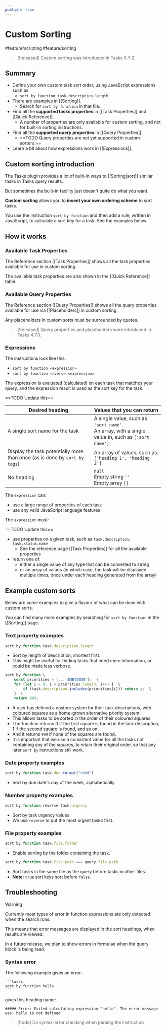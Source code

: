 ```yaml
---
publish: true
---
```


# Custom Sorting

<span class="related-pages">#feature/scripting #feature/sorting</span>

> [!released]
> Custom sorting was introduced in Tasks X.Y.Z.

## Summary

- Define your own custom task sort order, using JavaScript expressions such as:
  - `sort by function task.description.length`
- There are examples in [[Sorting]].
  - Search for `sort by function` in that file.
- Find all the **supported tasks properties** in [[Task Properties]] and [[Quick Reference]].
  - A number of properties are only available for custom sorting, and not for built-in sorting instructions.
- Find all the **supported query properties** in [[Query Properties]].
  - ==TODO Query properties are not yet supported in custom sorters.==
- Learn a bit about how expressions work in [[Expressions]].

## Custom sorting introduction

The Tasks plugin provides a lot of built-in ways to [[Sorting|sort]] similar tasks in Tasks query results.

But sometimes the built-in facility just doesn't quite do what you want.

**Custom sorting** allows you to **invent your own ordering scheme** to sort tasks.

You use the instruction `sort by function` and then add a rule, written in JavaScript, to calculate a sort key for a task. See the examples below.

## How it works

### Available Task Properties

The Reference section [[Task Properties]] shows all the task properties available for use in custom sorting.

The available task properties are also shown in the [[Quick Reference]] table.
### Available Query Properties

The Reference section [[Query Properties]] shows all the query properties available for use via [[Placeholders]] in custom sorting.

Any placeholders in custom sorts must be surrounded by quotes.

> [!released]
> Query properties and placeholders were introduced in Tasks 4.7.0.

### Expressions

The instructions look like this:

- `sort by function <expression>`
- `sort by function reverse <expression>`

The expression is evaluated (calculated) on each task that matches your query, and the expression result is used as the sort key for the task.

==TODO Update this==

| Desired heading                                                             | Values that you can return                                                                             |
| --------------------------------------------------------------------------- | ------------------------------------------------------------------------------------------------------ |
| A single sort name for the task                                            | A single value, such as `'sort name'`.<br>An array, with a single value in, such as `['sort name']`. |
| Display the task potentially more than once (as is done by `sort by tags`) | An array of values, such as:<br>`['heading 1', 'heading 2']`                                             |
| No heading                                                                  | `null`<br>Empty string `''`<br>Empty array `[]`                                                        |

The `expression` can:

- use a large range of properties of each task
- use any valid JavaScript language features

The `expression` must:

==TODO Update this==

- use properties on a given task, such as `task.description`, `task.status.name`
  - See the reference page [[Task Properties]] for all the available properties
- return one of:
  - either a single value of any type that can be converted to string
  - or an array of values (in which case, the task will be displayed multiple times, once under each heading generated from the array)

## Example custom sorts

Below are some examples to give a flavour of what can be done with custom sorts.

You can find many more examples by searching for `sort by function` in the [[Sorting]] page.

### Text property examples

<!-- placeholder to force blank line before included text --><!-- include: CustomSortingExamples.test.other_properties_task.description_docs.approved.md -->

```javascript
sort by function task.description.length
```

- Sort by length of description, shortest first.
- This might be useful for finding tasks that need more information, or could be made less verbose.

```javascript
sort by function \
    const priorities = [...'🟥🟧🟨🟩🟦'];  \
    for (let i = 0; i < priorities.length; i++) {  \
        if (task.description.includes(priorities[i])) return i;  \
    }  \
    return 999;
```

- A user has defined a custom system for their task descriptions, with coloured squares as a home-grown alternative priority system.
- This allows tasks to be sorted in the order of their coloured squares.
- The function returns 0 if the first square is found in the task description, 1 if the second square is found, and so on.
- And it returns `999` if none of the squares are found.
- It is important that we use a consistent value for all the tasks not containing any of the squares, to retain their original order, so that any later `sort by` instructions still work.

<!-- placeholder to force blank line after included text --><!-- endInclude -->

### Date property examples

<!-- placeholder to force blank line before included text --><!-- include: CustomSortingExamples.test.dates_task.due_docs.approved.md -->

```javascript
sort by function task.due.format("dddd")
```

- Sort by due date's day of the week, alphabetically.

<!-- placeholder to force blank line after included text --><!-- endInclude -->

### Number property examples

<!-- placeholder to force blank line before included text --><!-- include: CustomSortingExamples.test.other_properties_task.urgency_docs.approved.md -->

```javascript
sort by function reverse task.urgency
```

- Sort by task urgency values.
- We use `reverse` to put the most urgent tasks first.

<!-- placeholder to force blank line after included text --><!-- endInclude -->

### File property examples

<!-- placeholder to force blank line before included text --><!-- include: CustomSortingExamples.test.file_properties_task.file.folder_docs.approved.md -->

```javascript
sort by function task.file.folder
```

- Enable sorting by the folder containing the task.

```javascript
sort by function task.file.path === query.file.path
```

- Sort tasks in the same file as the query before tasks in other files.
- **Note**: `true` sort keys sort before `false`.

<!-- placeholder to force blank line after included text --><!-- endInclude -->

## Troubleshooting

> [!Warning]
> Currently most types of error in function expressions are only detected when the search runs.
>
> This means that error messages are displayed in the sort headings, when results are viewed.
>
> In a future release, we plan to show errors in formulae when the query block is being read.

### Syntax error

The following example gives an error:

````text
```tasks
sort by function hello
```
````

gives this heading name:

```text
##### Error: Failed calculating expression "hello". The error message was: hello is not defined
```

> [!todo]
> Do syntax-error checking when parsing the instruction
